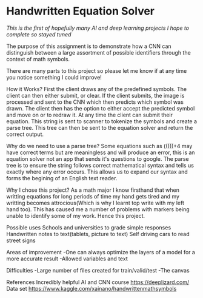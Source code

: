 # Handwritten Equation Solver
*This is the first of hopefully many AI and deep learning projects I hope to complete so stayed tuned*

The purpose of this assignment is to demonstrate how a CNN can distinguish between a large assortment of possible identifiers through the context of math symbols.

There are many parts to this project so please let me know if at any time you notice something I could improve!

How it Works?
First the client draws any of the predefined symbols. The client can then either submit, or clear. If the client submits, the image is processed and sent to the CNN which then predicts which symbol was drawn. The client then has the option to either accept the predicted symbol and move on or to redraw it. At any time the client can submit their equation. This string is sent to scanner to tokenize the symbols and create a parse tree. This tree can then be sent to the equation solver and return the correct output.

Why do we need to use a parse tree?
Some equations such as (((((+4 may have correct terms but are meaningless and will produce an error, this is an equation solver not an app that sends it's questions to google. The parse tree is to ensure the string follows correct mathematical syntax and tells us exactly where any error occurs. This allows us to expand our syntax and forms the begining of an English text reader.

Why I chose this project? As a math major I know firsthand that when writting equations for long periods of time my hand gets tired and my writting becomes attrocious(Which is why I learnt top write with my left hand too). This has caused me a number of problems with markers being unable to identify some of my work. Hence this project.

Possible uses
    Schools and universities to grade simple responses
    Handwritten notes to text(tablets, picture to text)
    Self driving cars to read street signs

Areas of improvement
    -One can always optimize the layers of a model for a more accurate result
    -Allowed variables and text

Difficulties
    -Large number of files created for train/valid/test
    -The canvas

References
    Incredibly helpful AI and CNN course https://deeplizard.com/
    Data set https://www.kaggle.com/xainano/handwrittenmathsymbols

